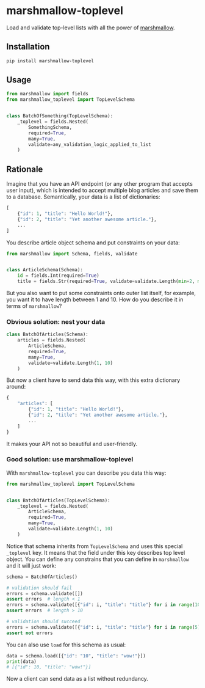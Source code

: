 # marshmallow-toplevel
Load and validate top-level lists with all the power of
[marshmallow](https://github.com/marshmallow-code/marshmallow).

## Installation

```sh
pip install marshmallow-toplevel
```

## Usage

```python
from marshmallow import fields
from marshmallow_toplevel import TopLevelSchema


class BatchOfSomething(TopLevelSchema):
    _toplevel = fields.Nested(
        SomethingSchema,
        required=True,
        many=True,
        validate=any_validation_logic_applied_to_list
    )
```

## Rationale

Imagine that you have an API endpoint (or any other program that
accepts user input), which is intended to accept multiple blog articles
and save them to a database. Semantically, your data is a list of dictionaries:

```python
[
    {"id": 1, "title": "Hello World!"},
    {"id": 2, "title": "Yet another awesome article."},
    ...
]
```

You describe article object schema and put constraints on your data:

```python
from marshmallow import Schema, fields, validate


class ArticleSchema(Schema):
    id = fields.Int(required=True)
    title = fields.Str(required=True, validate=validate.Length(min=2, max=256))
```

But you also want to put some constraints onto outer list itself, for example,
you want it to have length between 1 and 10. How do you describe it in
terms of `marshmallow`?

### Obvious solution: nest your data

```python
class BatchOfArticles(Schema):
    articles = fields.Nested(
        ArticleSchema,
        required=True,
        many=True,
        validate=validate.Length(1, 10)
    )
```

But now a client have to send data this way, with this extra dictionary around:

```python
{
    "articles": [
        {"id": 1, "title": "Hello World!"},
        {"id": 2, "title": "Yet another awesome article."},
        ...
    ]
}
```

It makes your API not so beautiful and user-friendly.

### Good solution: use marshmallow-toplevel

With `marshmallow-toplevel` you can describe you data this way:

```python
from marshmallow_toplevel import TopLevelSchema


class BatchOfArticles(TopLevelSchema):
    _toplevel = fields.Nested(
        ArticleSchema,
        required=True,
        many=True,
        validate=validate.Length(1, 10)
    )
```

Notice that schema inherits from `TopLevelSchema` and uses this
special `_toplevel` key. It means that the field under this key
describes top level object. You can define any constrains that
you can define in `marshmallow` and it will just work:

```python
schema = BatchOfArticles()

# validation should fail
errors = schema.validate([])
assert errors  # length < 1
errors = schema.validate([{"id": i, "title": "title"} for i in range(100)])
assert errors  # length > 10

# validation should succeed
errors = schema.validate([{"id": i, "title": "title"} for i in range(5)])
assert not errors
```

You can also use `load` for this schema as usual:

```python
data = schema.load([{"id": "10", "title": "wow!"}])
print(data)
# [{"id": 10, "title": "wow!"}]
```

Now a client can send data as a list without redundancy.
